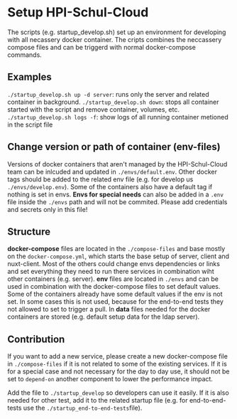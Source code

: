 # Setup HPI-Schul-Cloud

The scripts (e.g. startup_develop.sh) set up an environment for developing with all necassery docker container. The cripts combines the neccassery compose files and can be triggerd with normal docker-compose commands.

## Examples

`./startup_develop.sh up -d server`: runs only the server and related container in background.
`./startup_develop.sh down`: stops all container started with the script and remove container, volumes, etc.
`./startup_develop.sh logs -f`: show logs of all running container metioned in the script file

## Change version or path of container (env-files)

Versions of docker containers that aren't managed by the HPI-Schul-Cloud team can be inlcuded and updated in `./envs/default.env`. Other docker tags should be added to the related env file (e.g. for develop us `./envs/develop.env`). Some of the containers also have a default tag if nothing is set in envs. **Envs for special needs** can also be added in a `.env` file inside the `./envs` path and will not be commited. Please add credentials and secrets only in this file!

## Structure

**docker-compose** files are located in the `./compose-files` and base mostly on the `docker-compose.yml`, which starts the base setup of server, client and nuxt-client. Most of the others could change envs dependencies or links and set everything they need to run there services in combination wiht other containers (e.g. server).
**env** files are located in `./envs` and can be used in combination with the docker-compose files to set default values. Some of the containers already have some default values if the env is not set. In some cases this is not used, because for the end-to-end tests they not allowed to set to trigger a pull. In **data** files needed for the docker containers are stored (e.g. default setup data for the ldap server).

## Contribution

If you want to add a new service, please create a new docker-compose file in `./compose-files` if it is not related to some of the existing services. If it is for a special case and not necessary for the day to day use, it should not be set to `depend-on` another component to lower the performance impact.

Add the file to `./startup_develop` so developers can use it easily. If it is also needed for other test, add it to the related startup file (e.g. for end-to-end-tests use the `./startup_end-to-end-tests`file).
